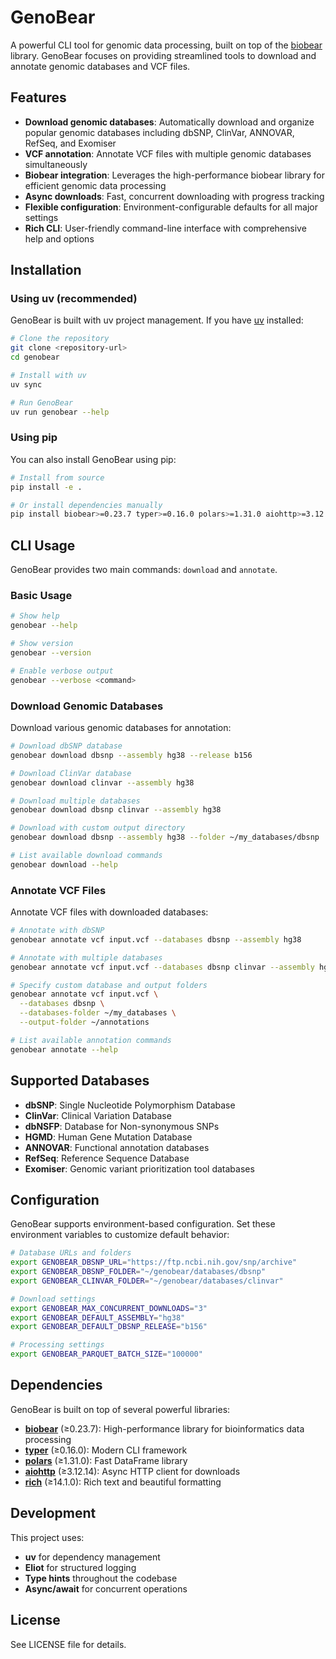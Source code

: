 # GenoBear

A powerful CLI tool for genomic data processing, built on top of the [biobear](https://github.com/wherobots/biobear) library. GenoBear focuses on providing streamlined tools to download and annotate genomic databases and VCF files.

## Features

- **Download genomic databases**: Automatically download and organize popular genomic databases including dbSNP, ClinVar, ANNOVAR, RefSeq, and Exomiser
- **VCF annotation**: Annotate VCF files with multiple genomic databases simultaneously
- **Biobear integration**: Leverages the high-performance biobear library for efficient genomic data processing
- **Async downloads**: Fast, concurrent downloading with progress tracking
- **Flexible configuration**: Environment-configurable defaults for all major settings
- **Rich CLI**: User-friendly command-line interface with comprehensive help and options

## Installation

### Using uv (recommended)

GenoBear is built with uv project management. If you have [uv](https://docs.astral.sh/uv/) installed:

```bash
# Clone the repository
git clone <repository-url>
cd genobear

# Install with uv
uv sync

# Run GenoBear
uv run genobear --help
```

### Using pip

You can also install GenoBear using pip:

```bash
# Install from source
pip install -e .

# Or install dependencies manually
pip install biobear>=0.23.7 typer>=0.16.0 polars>=1.31.0 aiohttp>=3.12.14 rich>=14.1.0
```

## CLI Usage

GenoBear provides two main commands: `download` and `annotate`.

### Basic Usage

```bash
# Show help
genobear --help

# Show version
genobear --version

# Enable verbose output
genobear --verbose <command>
```

### Download Genomic Databases

Download various genomic databases for annotation:

```bash
# Download dbSNP database
genobear download dbsnp --assembly hg38 --release b156

# Download ClinVar database
genobear download clinvar --assembly hg38

# Download multiple databases
genobear download dbsnp clinvar --assembly hg38

# Download with custom output directory
genobear download dbsnp --assembly hg38 --folder ~/my_databases/dbsnp

# List available download commands
genobear download --help
```

### Annotate VCF Files

Annotate VCF files with downloaded databases:

```bash
# Annotate with dbSNP
genobear annotate vcf input.vcf --databases dbsnp --assembly hg38

# Annotate with multiple databases
genobear annotate vcf input.vcf --databases dbsnp clinvar --assembly hg38

# Specify custom database and output folders
genobear annotate vcf input.vcf \
  --databases dbsnp \
  --databases-folder ~/my_databases \
  --output-folder ~/annotations

# List available annotation commands
genobear annotate --help
```

## Supported Databases

- **dbSNP**: Single Nucleotide Polymorphism Database
- **ClinVar**: Clinical Variation Database
- **dbNSFP**: Database for Non-synonymous SNPs
- **HGMD**: Human Gene Mutation Database
- **ANNOVAR**: Functional annotation databases
- **RefSeq**: Reference Sequence Database
- **Exomiser**: Genomic variant prioritization tool databases

## Configuration

GenoBear supports environment-based configuration. Set these environment variables to customize default behavior:

```bash
# Database URLs and folders
export GENOBEAR_DBSNP_URL="https://ftp.ncbi.nih.gov/snp/archive"
export GENOBEAR_DBSNP_FOLDER="~/genobear/databases/dbsnp"
export GENOBEAR_CLINVAR_FOLDER="~/genobear/databases/clinvar"

# Download settings
export GENOBEAR_MAX_CONCURRENT_DOWNLOADS="3"
export GENOBEAR_DEFAULT_ASSEMBLY="hg38"
export GENOBEAR_DEFAULT_DBSNP_RELEASE="b156"

# Processing settings
export GENOBEAR_PARQUET_BATCH_SIZE="100000"
```

## Dependencies

GenoBear is built on top of several powerful libraries:

- **[biobear](https://github.com/wherobots/biobear)** (≥0.23.7): High-performance library for bioinformatics data processing
- **[typer](https://typer.tiangolo.com/)** (≥0.16.0): Modern CLI framework
- **[polars](https://pola.rs/)** (≥1.31.0): Fast DataFrame library
- **[aiohttp](https://docs.aiohttp.org/)** (≥3.12.14): Async HTTP client for downloads
- **[rich](https://rich.readthedocs.io/)** (≥14.1.0): Rich text and beautiful formatting

## Development

This project uses:
- **uv** for dependency management
- **Eliot** for structured logging
- **Type hints** throughout the codebase
- **Async/await** for concurrent operations

## License

See LICENSE file for details.
